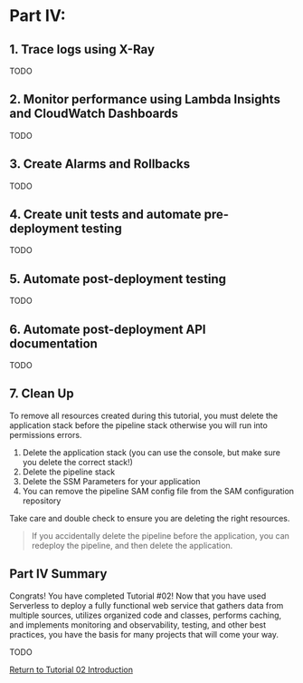# Part IV:

## 1. Trace logs using X-Ray

TODO

## 2. Monitor performance using Lambda Insights and CloudWatch Dashboards

TODO

## 3. Create Alarms and Rollbacks

TODO

## 4. Create unit tests and automate pre-deployment testing

TODO

## 5. Automate post-deployment testing

TODO

## 6. Automate post-deployment API documentation

TODO

## 7. Clean Up

To remove all resources created during this tutorial, you must delete the application stack before the pipeline stack otherwise you will run into permissions errors.

1. Delete the application stack (you can use the console, but make sure you delete the correct stack!)
2. Delete the pipeline stack
3. Delete the SSM Parameters for your application
4. You can remove the pipeline SAM config file from the SAM configuration repository

Take care and double check to ensure you are deleting the right resources.

> If you accidentally delete the pipeline before the application, you can redeploy the pipeline, and then delete the application.

## Part IV Summary

Congrats! You have completed Tutorial #02! Now that you have used Serverless to deploy a fully functional web service that gathers data from multiple sources, utilizes organized code and classes, performs caching, and implements monitoring and observability, testing, and other best practices, you have the basis for many projects that will come your way.

TODO

[Return to Tutorial 02 Introduction](./README.md)
